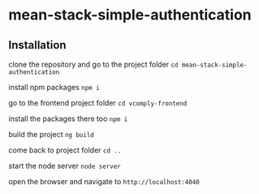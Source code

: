 # mean-stack-simple-authentication
## Installation
clone the repository and
go to the project folder
```cd mean-stack-simple-authentication```

install npm packages
```npm i```

go to the frontend project folder
```cd vcomply-frontend```

install the packages there too
```npm i```

build the project
```ng build```

come back to project folder
```cd ..```

start the node server
```node server```

open the browser and navigate to ```http://localhost:4040```
